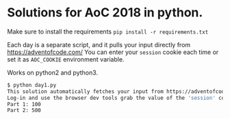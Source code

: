 
# Solutions for AoC 2018 in python.

Make sure to install the requirements `pip install -r requirements.txt`

Each day is a separate script, and it pulls your input directly from https://adventofcode.com/
You can enter your `session` cookie each time or set it as `AOC_COOKIE` environment variable.

Works on python2 and python3.

```bash
$ python day1.py
This solution automatically fetches your input from https://adventofcode.com
Log-in and use the browser dev tools grab the value of the 'session' cookie
Part 1: 100
Part 2: 500
```

